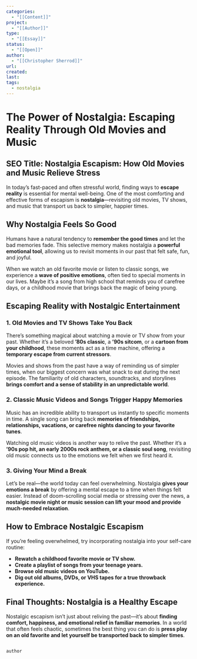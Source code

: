 ```yaml
---
categories:
  - "[[Content]]"
project:
  - "[[Author]]"
type:
  - "[[Essay]]"
status:
  - "[[Open]]"
author:
  - "[[Christopher Sherrod]]"
url: 
created:
last:
tags:
  - nostalgia
---
```

# **The Power of Nostalgia: Escaping Reality Through Old Movies and Music**  

## **SEO Title:** Nostalgia Escapism: How Old Movies and Music Relieve Stress  

In today’s fast-paced and often stressful world, finding ways to **escape reality** is essential for mental well-being. One of the most comforting and effective forms of escapism is **nostalgia**—revisiting old movies, TV shows, and music that transport us back to simpler, happier times.  

## **Why Nostalgia Feels So Good**  

Humans have a natural tendency to **remember the good times** and let the bad memories fade. This selective memory makes nostalgia a **powerful emotional tool**, allowing us to revisit moments in our past that felt safe, fun, and joyful.  

When we watch an old favorite movie or listen to classic songs, we experience a **wave of positive emotions**, often tied to special moments in our lives. Maybe it’s a song from high school that reminds you of carefree days, or a childhood movie that brings back the magic of being young.  

## **Escaping Reality with Nostalgic Entertainment**  

### **1. Old Movies and TV Shows Take You Back**  

There’s something magical about watching a movie or TV show from your past. Whether it’s a beloved **’80s classic**, a **’90s sitcom**, or a **cartoon from your childhood**, these moments act as a time machine, offering a **temporary escape from current stressors**.  

Movies and shows from the past have a way of reminding us of simpler times, when our biggest concern was what snack to eat during the next episode. The familiarity of old characters, soundtracks, and storylines **brings comfort and a sense of stability in an unpredictable world**.  

### **2. Classic Music Videos and Songs Trigger Happy Memories**  

Music has an incredible ability to transport us instantly to specific moments in time. A single song can bring back **memories of friendships, relationships, vacations, or carefree nights dancing to your favorite tunes**.  

Watching old music videos is another way to relive the past. Whether it’s a **’90s pop hit, an early 2000s rock anthem, or a classic soul song**, revisiting old music connects us to the emotions we felt when we first heard it.  

### **3. Giving Your Mind a Break**  

Let’s be real—the world today can feel overwhelming. Nostalgia **gives your emotions a break** by offering a mental escape to a time when things felt easier. Instead of doom-scrolling social media or stressing over the news, a **nostalgic movie night or music session can lift your mood and provide much-needed relaxation**.  

## **How to Embrace Nostalgic Escapism**  

If you’re feeling overwhelmed, try incorporating nostalgia into your self-care routine:  

- **Rewatch a childhood favorite movie or TV show.**  
- **Create a playlist of songs from your teenage years.**  
- **Browse old music videos on YouTube.**  
- **Dig out old albums, DVDs, or VHS tapes for a true throwback experience.**  

## **Final Thoughts: Nostalgia is a Healthy Escape**  

Nostalgic escapism isn’t just about reliving the past—it’s about **finding comfort, happiness, and emotional relief in familiar memories**. In a world that often feels chaotic, sometimes the best thing you can do is **press play on an old favorite and let yourself be transported back to simpler times**.  
```

author

